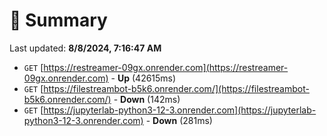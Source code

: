 # 📖 Summary
Last updated: **8/8/2024, 7:16:47 AM**

- `GET` [https://restreamer-09gx.onrender.com](https://restreamer-09gx.onrender.com) - **Up** (42615ms)
- `GET` [https://filestreambot-b5k6.onrender.com/](https://filestreambot-b5k6.onrender.com/) - **Down** (142ms)
- `GET` [https://jupyterlab-python3-12-3.onrender.com](https://jupyterlab-python3-12-3.onrender.com) - **Down** (281ms)
